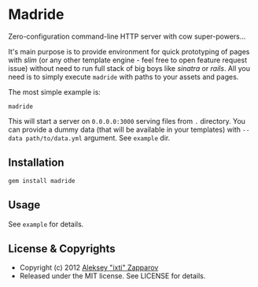 Madride
=======

Zero-configuration command-line HTTP server with cow super-powers...

It's main purpose is to provide environment for quick prototyping of
pages with *slim* (or any other template engine - feel free to open
feature request issue) without need to run full stack of big boys like
*sinatra* or *rails*. All you need is to simply execute `madride` with
paths to your assets and pages.

The most simple example is:

    madride

This will start a server on `0.0.0.0:3000` serving files from `.`
directory. You can provide a dummy data (that will be available in your
templates) with `--data path/to/data.yml` argument. See `example` dir.


Installation
------------

    gem install madride


Usage
-----

See `example` for details.


License & Copyrights
--------------------

* Copyright (c) 2012 [Aleksey "ixti" Zapparov](https://github.com/ixti)
* Released under the MIT license. See LICENSE for details.

